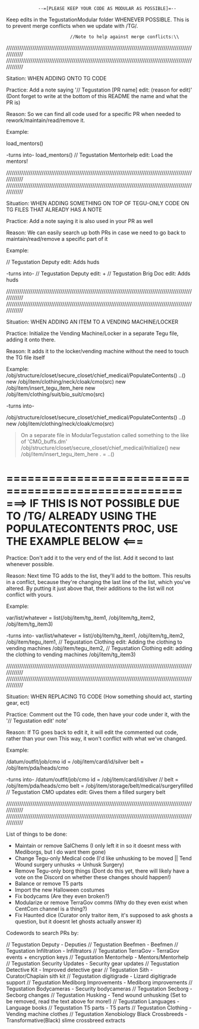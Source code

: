                 --=[PLEASE KEEP YOUR CODE AS MODULAR AS POSSIBLE]=--
Keep edits in the TegustationModular folder WHENEVER POSSIBLE. This is to prevent merge conflicts when we update with /TG/.

							//Note to help against merge conflicts:\\

////////////////////////////////////////////////////////////////////////////////////////////////////////////
////////////////////////////////////////////////////////////////////////////////////////////////////////////

Sitation: WHEN ADDING ONTO TG CODE

Practice: Add a note saying '// Tegustation [PR name] edit: (reason for edit)' (Dont forget to write at the bottom of this README the name and what the PR is)

Reason: So we can find all code used for a specific PR when needed to rework/maintain/read/remove it.

Example: 

load_mentors()

-turns into-
load_mentors() // Tegustation Mentorhelp edit: Load the mentors!

////////////////////////////////////////////////////////////////////////////////////////////////////////////
////////////////////////////////////////////////////////////////////////////////////////////////////////////

Situation: WHEN ADDING SOMETHING ON TOP OF TEGU-ONLY CODE ON TG FILES THAT ALREADY HAS A NOTE

Practice: Add a note saying it is also used in your PR as well

Reason: We can easily search up both PRs in case we need to go back to maintain/read/remove a specific part of it

Example:

// Tegustation Deputy edit: Adds huds

-turns into-
// Tegustation Deputy edit: + // Tegustation Brig Doc edit: Adds huds

////////////////////////////////////////////////////////////////////////////////////////////////////////////
////////////////////////////////////////////////////////////////////////////////////////////////////////////

Situation: WHEN ADDING AN ITEM TO A VENDING MACHINE/LOCKER

Practice: Initialize the Vending Machine/Locker in a separate Tegu file, adding it onto there.

Reason: It adds it to the locker/vending machine without the need to touch the TG file itself

Example:
/obj/structure/closet/secure_closet/chief_medical/PopulateContents()
	..()
	new /obj/item/clothing/neck/cloak/cmo(src)
	new /obj/item/insert_tegu_item_here
	new /obj/item/clothing/suit/bio_suit/cmo(src)

-turns into-

/obj/structure/closet/secure_closet/chief_medical/PopulateContents()
	..()
	new /obj/item/clothing/neck/cloak/cmo(src)
>On a separate file in ModularTegustation called something to the like of 'CMO_buffs.dm'
/obj/structure/closet/secure_closet/chief_medical/Initialize()
    new /obj/item/insert_tegu_item_here
    . = ..()

===================================================
===> IF THIS IS NOT POSSIBLE DUE TO /TG/ ALREADY USING THE POPULATECONTENTS PROC, USE THE EXAMPLE BELOW <===
===================================================

Practice: Don't add it to the very end of the list. Add it second to last whenever possible.

Reason: Next time TG adds to the list, they'll add to the bottom. This results in a conflict, because they're changing the last line of the list, which you've altered.
By putting it just above that, their additions to the list will not conflict with yours.

Example:

var/list/whatever = list(/obj/item/tg_item1,
                      /obj/item/tg_item2,
                      /obj/item/tg_item3)

-turns into-
var/list/whatever = list(/obj/item/tg_item1,
                      /obj/item/tg_item2,
                      /obj/item/tegu_item1,   // Tegustation Clothing edit: Adding the clothing to vending machines
                      /obj/item/tegu_item2,   // Tegustation Clothing edit: adding the clothing to vending machines
                      /obj/item/tg_item3)

////////////////////////////////////////////////////////////////////////////////////////////////////////////
////////////////////////////////////////////////////////////////////////////////////////////////////////////

Situation: WHEN REPLACING TG CODE (How something should act, starting gear, ect)

Practice: Comment out the TG code, then have your code under it, with the '// Tegustation edit' note'

Reason: If TG goes back to edit it, it will edit the commented out code, rather than your own
This way, it won't conflict with what we've changed.

Example:

/datum/outfit/job/cmo
	id = /obj/item/card/id/silver
	belt = /obj/item/pda/heads/cmo

-turns into-
/datum/outfit/job/cmo
	id = /obj/item/card/id/silver
//	belt = /obj/item/pda/heads/cmo
	belt = /obj/item/storage/belt/medical/surgeryfilled // Tegustation CMO updates edit: Gives them a filled surgery belt

////////////////////////////////////////////////////////////////////////////////////////////////////////////
////////////////////////////////////////////////////////////////////////////////////////////////////////////

List of things to be done:
- Maintain or remove SalChems (I only left it in so it doesnt mess with Mediborgs, but I do want them gone)
- Change Tegu-only Medical code (I'd like unhusking to be moved || Tend Wound surgery unhusks -> Unhusk Surgery)
- Remove Tegu-only borg things (Dont do this yet, there will likely have a vote on the Discord on whether these changes should happen!)
- Balance or remove T5 parts
- Import the new Halloween costumes
- Fix bodycams (Are they even broken?)
- Modularize or remove TerraGov comms (Why do they even exist when CentCom channel is a thing?)
- Fix Haunted dice (Curator only traitor item, it's supposed to ask ghosts a question, but it doesnt let ghosts actually answer it)

Codewords to search PRs by:

// Tegustation Deputy - Deputies
// Tegustation Beefmen - Beefmen
// Tegustation Infiltration - Infiltrators
// Tegustation TerraGov - TerraGov events + encryption keys
// Tegustation Mentorhelp - Mentors/Mentorhelp
// Tegustation Security Updates - Security gear updates
// Tegustation Detective Kit - Improved detective gear
// Tegustation Sith - Curator/Chaplain sith kit
// Tegustation digitigrade - Lizard digitigrade support
// Tegustation Mediborg Improvements - Mediborg improvements
// Tegustation Bodycameras - Security bodycameras
// Tegustation Secborg - Secborg changes
// Tegustation Husking - Tend wound unhusking (Set to be removed, read the text above for more!)
// Tegustation Languages - Language books
// Tegustation T5 parts - T5 parts
// Tegustation Clothing - Vending machine clothes
// Tegustation Xenobiology Black Crossbreeds - Transformative(Black) slime crossbreed extracts
